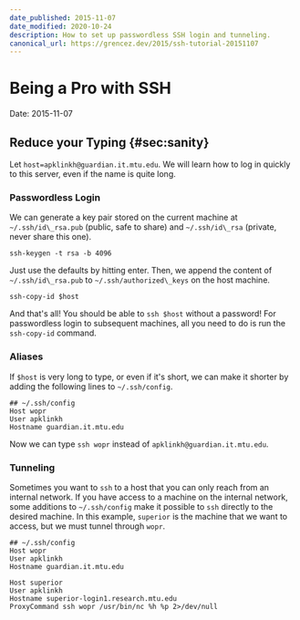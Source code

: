 ```yaml
---
date_published: 2015-11-07
date_modified: 2020-10-24
description: How to set up passwordless SSH login and tunneling.
canonical_url: https://grencez.dev/2015/ssh-tutorial-20151107
---
```


# Being a Pro with SSH

Date: 2015-11-07

## Reduce your Typing {#sec:sanity}

Let `host=apklinkh@guardian.it.mtu.edu`.
We will learn how to log in quickly to this server, even if the name is quite long.

### Passwordless Login

We can generate a key pair stored on the current machine at `~/.ssh/id\_rsa.pub` (public, safe to share) and `~/.ssh/id\_rsa` (private, never share this one).
```shell
ssh-keygen -t rsa -b 4096
```
Just use the defaults by hitting enter.
Then, we append the content of `~/.ssh/id\_rsa.pub` to `~/.ssh/authorized\_keys` on the host machine.
```shell
ssh-copy-id $host
```
And that's all! You should be able to `ssh $host` without a password!
For passwordless login to subsequent machines, all you need to do is run the `ssh-copy-id` command.

### Aliases

If `$host` is very long to type, or even if it's short, we can make it shorter by adding the following lines to `~/.ssh/config`.
```shell
## ~/.ssh/config
Host wopr
User apklinkh
Hostname guardian.it.mtu.edu
```
Now we can type `ssh wopr` instead of `apklinkh@guardian.it.mtu.edu`.

### Tunneling
Sometimes you want to `ssh` to a host that you can only reach from an internal network.
If you have access to a machine on the internal network, some additions to `~/.ssh/config` make it possible to `ssh` directly to the desired machine.
In this example, `superior` is the machine that we want to access, but we must tunnel through `wopr`.
```shell
## ~/.ssh/config
Host wopr
User apklinkh
Hostname guardian.it.mtu.edu

Host superior
User apklinkh
Hostname superior-login1.research.mtu.edu
ProxyCommand ssh wopr /usr/bin/nc %h %p 2>/dev/null
```
